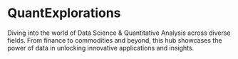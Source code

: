 # QuantExplorations
Diving into the world of Data Science &amp; Quantitative Analysis across diverse fields. From finance to commodities and beyond, this hub showcases the power of data in unlocking innovative applications and insights.
